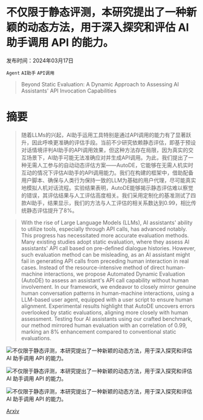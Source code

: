 # 不仅限于静态评测，本研究提出了一种新颖的动态方法，用于深入探究和评估 AI 助手调用 API 的能力。

发布时间：2024年03月17日

`Agent` `AI助手` `API调用`

> Beyond Static Evaluation: A Dynamic Approach to Assessing AI Assistants' API Invocation Capabilities

# 摘要

> 随着LLMs的兴起，AI助手运用工具特别是通过API调用的能力有了显著跃升，因此呼唤更准确的评估手段。当前不少研究依赖静态评估，即基于预设对话情境评判AI助手的API调用效果，但这种方法存在局限，因为真实的交互场景下，AI助手可能无法准确应对并生成API调用。为此，我们提出了一种无需人工参与的自动动态评估方案——AutoDE，它能够在无需人机实时互动的情况下评估AI助手的API调用能力。我们在构建的框架中，借助配备用户脚本、确保与人类行为保持一致的LLM为基础的用户代理，尽可能真实地模拟人机对话流程。实验结果表明，AutoDE能够揭示静态评估难以察觉的错误，其评估结果与人工评估高度相关。我们采用定制化的基准测试了四款AI助手，结果显示，我们的方法与人工评估的相关系数达到0.99，相比传统静态评估提升了8%。

> With the rise of Large Language Models (LLMs), AI assistants' ability to utilize tools, especially through API calls, has advanced notably. This progress has necessitated more accurate evaluation methods. Many existing studies adopt static evaluation, where they assess AI assistants' API call based on pre-defined dialogue histories. However, such evaluation method can be misleading, as an AI assistant might fail in generating API calls from preceding human interaction in real cases. Instead of the resource-intensive method of direct human-machine interactions, we propose Automated Dynamic Evaluation (AutoDE) to assess an assistant's API call capability without human involvement. In our framework, we endeavor to closely mirror genuine human conversation patterns in human-machine interactions, using a LLM-based user agent, equipped with a user script to ensure human alignment. Experimental results highlight that AutoDE uncovers errors overlooked by static evaluations, aligning more closely with human assessment. Testing four AI assistants using our crafted benchmark, our method mirrored human evaluation with an correlation of 0.99, marking an 8% enhancement compared to conventional static evaluations.

![不仅限于静态评测，本研究提出了一种新颖的动态方法，用于深入探究和评估 AI 助手调用 API 的能力。](../../../paper_images/2403.11128/x1.png)

![不仅限于静态评测，本研究提出了一种新颖的动态方法，用于深入探究和评估 AI 助手调用 API 的能力。](../../../paper_images/2403.11128/x2.png)

![不仅限于静态评测，本研究提出了一种新颖的动态方法，用于深入探究和评估 AI 助手调用 API 的能力。](../../../paper_images/2403.11128/agreement_scatter.png)

[Arxiv](https://arxiv.org/abs/2403.11128)